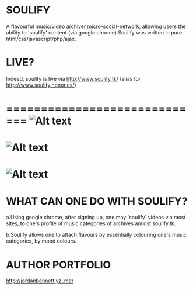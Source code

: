 SOULIFY
=======

A flavourful music/video archiver micro-social-network, allowing users the ability to 'soulify' content (via google chrome) 
Soulify was written in pure html/css/javascript/php/ajax.


LIVE?
=======
Indeed, soulify is live via http://www.soulify.tk/ (alias for http://www.soulify.honor.es/) 


=============================
![Alt text](https://raw.githubusercontent.com/JordanMicahBennett/SOULIFY/master/data/images/captures/capture%200.png "default page")
=============================
![Alt text](https://raw.githubusercontent.com/JordanMicahBennett/SOULIFY/master/data/images/captures/capture%201.png "default page")
=============================
![Alt text](https://raw.githubusercontent.com/JordanMicahBennett/SOULIFY/master/data/images/captures/capture%202.png "default page")
=============================



WHAT CAN ONE DO WITH SOULIFY?
=============================


  a.Using google chrome, after signing up, one may 'soulify' videos via most sites, to one's profile of music categories of       archives amidst soulify.tk.

  b.Soulify allows one to attach flavours by essentially colouring one's music categories, by mood colours.


AUTHOR PORTFOLIO
============================================
http://jordanbennett.yzi.me/
